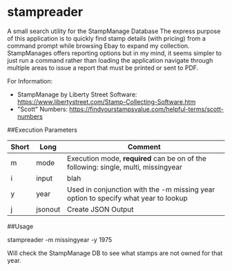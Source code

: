 ﻿# stampreader
A small search utility for the StampManage Database
The express purpose of this application is to quickly find stamp details (with pricing) from a command prompt while browsing Ebay to expand my collection. StampManages offers reporting options but in my mind, it seems simpler to just run a command rather than loading the application navigate through multiple areas to issue a report that must be printed or sent to PDF.

For Information:
* StampManage by Liberty Street Software: https://www.libertystreet.com/Stamp-Collecting-Software.htm
* "Scott" Numbers: https://findyourstampsvalue.com/helpful-terms/scott-numbers

##Execution Parameters

Short|Long|Comment
-|-|-
m|mode|Execution mode, **required** can be on of the following: single, multi, missingyear
i|input|blah
y|year|Used in conjunction with the -m missing year option to specify what year to lookup
j|jsonout|Create JSON Output

##Usage

stampreader -m missingyear -y 1975

Will check the StampManage DB to see what stamps are not owned for that year.

